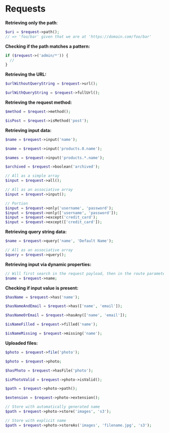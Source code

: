 # Requests

**Retrieving only the path**:

```php
$uri = $request->path();
// => 'foo/bar' given that we are at 'https://domain.com/foo/bar'
```

**Checking if the path matches a pattern:**

```php
if ($request->('admin/*')) {
  //
}
```

**Retrieving the URL:**

```php
$urlWithoutQueryString = $request->url();

$urlWithQueryString = $request->fullUrl();
```

**Retrieving the request method:**

```php
$method = $request->method();

$isPost = $request->isMethod('post');
```

**Retrieving input data:**

```php
$name = $request->input('name');

$name = $request->input('products.0.name');

$names = $request->input('products.*.name');

$archived = $request->boolean('archived');

// All as a simple array
$input = $request->all();

// All as an associative array
$input = $request->input();

// Portion
$input = $request->only('username', 'password');
$input = $request->only(['username', 'password']);
$input = $request->except('credit_card');
$input = $request->except(['credit_card']);
```

**Retrieving query string data:**

```php
$name = $request->query('name', 'Default Name');

// All as an associative array
$query = $request->query();
```

**Retrieving input via dynamic properties:**

```php
// Will first search in the request payload, then in the route parameters
$name = $request->name;
```

**Checking if input value is present:**

```php
$hasName = $request->has('name');

$hasNameAndEmail = $request->has(['name', 'email']);

$hasNameOrEmail = $request->hasAny(['name', 'email']);

$isNameFilled = $request->filled('name');

$isNameMissing = $request->missing('name');
```

**Uploaded files:**

```php
$photo = $request->file('photo');

$photo = $request->photo;

$hasPhoto = $request->hasFile('photo');

$isPhotoValid = $request->photo->isValid();

$path = $request->photo->path();

$extension = $request->photo->extension();

// Store with automatically generated name
$path = $request->photo->store('images', 's3');

// Store with explicit name
$path = $request->photo->storeAs('images', 'filename.jpg', 's3');
```

